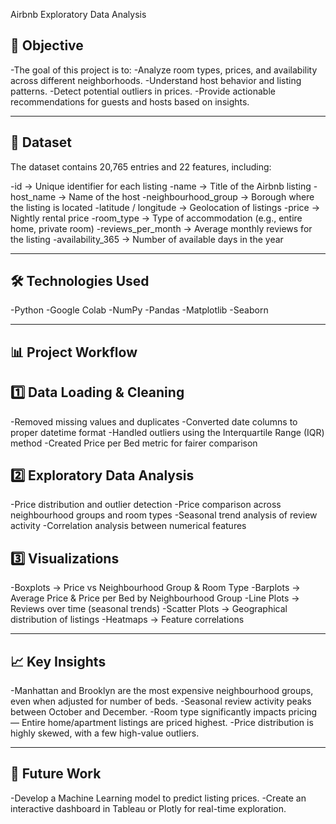 Airbnb Exploratory Data Analysis


## 🎯 Objective
-The goal of this project is to:
-Analyze room types, prices, and availability across different neighborhoods.
-Understand host behavior and listing patterns.
-Detect potential outliers in prices.
-Provide actionable recommendations for guests and hosts based on insights.

---

## 📂 Dataset
The dataset contains 20,765 entries and 22 features, including:

-id → Unique identifier for each listing
-name → Title of the Airbnb listing
-host_name → Name of the host
-neighbourhood_group → Borough where the listing is located
-latitude / longitude → Geolocation of listings
-price → Nightly rental price
-room_type → Type of accommodation (e.g., entire home, private room)
-reviews_per_month → Average monthly reviews for the listing
-availability_365 → Number of available days in the year

---

## 🛠 Technologies Used

-Python
-Google Colab
-NumPy
-Pandas
-Matplotlib
-Seaborn

---

## 📊 Project Workflow

## 1️⃣ Data Loading & Cleaning
-Removed missing values and duplicates
-Converted date columns to proper datetime format
-Handled outliers using the Interquartile Range (IQR) method
-Created Price per Bed metric for fairer comparison

## 2️⃣ Exploratory Data Analysis
-Price distribution and outlier detection
-Price comparison across neighbourhood groups and room types
-Seasonal trend analysis of review activity
-Correlation analysis between numerical features

## 3️⃣ Visualizations
-Boxplots → Price vs Neighbourhood Group & Room Type
-Barplots → Average Price & Price per Bed by Neighbourhood Group
-Line Plots → Reviews over time (seasonal trends)
-Scatter Plots → Geographical distribution of listings
-Heatmaps → Feature correlations

---

## 📈 Key Insights
-Manhattan and Brooklyn are the most expensive neighbourhood groups, even when adjusted for number of beds.
-Seasonal review activity peaks between October and December.
-Room type significantly impacts pricing — Entire home/apartment listings are priced highest.
-Price distribution is highly skewed, with a few high-value outliers.

---

## 🚀 Future Work
-Develop a Machine Learning model to predict listing prices.
-Create an interactive dashboard in Tableau or Plotly for real-time exploration.

